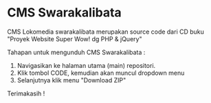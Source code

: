 # CMS Swarakalibata
CMS Lokomedia swarakalibata merupakan source code dari CD buku "Proyek Website Super Wow! dg PHP &amp; jQuery"

Tahapan untuk mengunduh CMS Swarakalibata :

01. Navigasikan ke halaman utama (main) repositori.
02. Klik tombol CODE, kemudian akan muncul dropdown menu
03. Selanjutnya klik menu "Download ZIP" 

Terimakasih !
